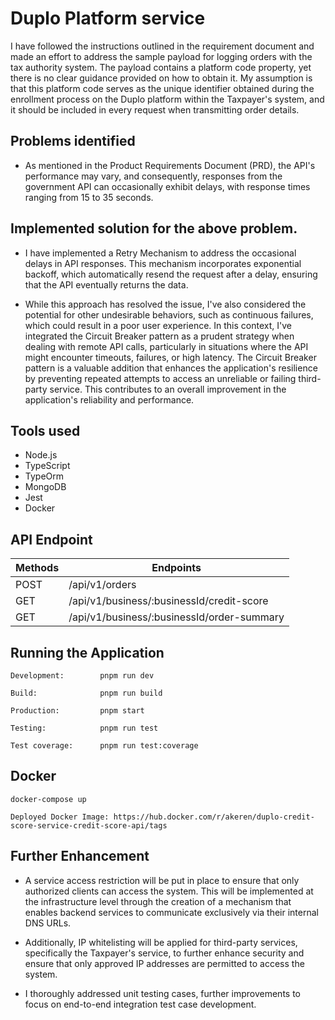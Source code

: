 # Duplo Platform service 

I have followed the instructions outlined in the requirement document and made an effort to address the sample payload for logging orders with the tax authority system. The payload contains a platform code property, yet there is no clear guidance provided on how to obtain it. My assumption is that this platform code serves as the unique identifier obtained during the enrollment process on the Duplo platform within the Taxpayer's system, and it should be included in every request when transmitting order details.

## Problems identified  

- As mentioned in the Product Requirements Document (PRD), the API's performance may vary, and consequently, responses from the government API can occasionally exhibit delays, with response times ranging from 15 to 35 seconds.
    
## Implemented solution for the above problem. 

- I have implemented a Retry Mechanism to address the occasional delays in API responses. This mechanism incorporates exponential backoff, which automatically resend the request after a delay, ensuring that the API eventually returns the data. 

- While this approach has resolved the issue, I've also considered the potential for other undesirable behaviors, such as continuous failures, which could result in a poor user experience. In this context, I've integrated the Circuit Breaker pattern as a prudent strategy when dealing with remote API calls, particularly in situations where the API might encounter timeouts, failures, or high latency. The Circuit Breaker pattern is a valuable addition that enhances the application's resilience by preventing repeated attempts to access an unreliable or failing third-party service. This contributes to an overall improvement in the application's reliability and performance.


## Tools used
- Node.js
- TypeScript
- TypeOrm
- MongoDB
- Jest
- Docker

## API Endpoint
| Methods   | Endpoints                                     | 
|---------  |-----------------------------------------------|
| POST      | /api/v1/orders                                | 
| GET       | /api/v1/business/:businessId/credit-score     | 
| GET       | /api/v1/business/:businessId/order-summary    | 


## Running the Application

```shell
Development:        pnpm run dev

Build:              pnpm run build

Production:         pnpm start

Testing:            pnpm run test

Test coverage:      pnpm run test:coverage
```

## Docker

```shell
docker-compose up
```

```shell
Deployed Docker Image: https://hub.docker.com/r/akeren/duplo-credit-score-service-credit-score-api/tags
```
## Further Enhancement

- A service access restriction will be put in place to ensure that only authorized clients can access the system. This will be implemented at the infrastructure level through the creation of a mechanism that enables backend services to communicate exclusively via their internal DNS URLs. 

- Additionally, IP whitelisting will be applied for third-party services, specifically the Taxpayer's service, to further enhance security and ensure that only approved IP addresses are permitted to access the system.

- I thoroughly addressed unit testing cases, further improvements to focus on end-to-end integration test case development.














